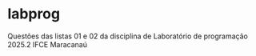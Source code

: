 # labprog

Questões das listas 01 e 02 da disciplina de Laboratório de programação 2025.2 IFCE Maracanaú
